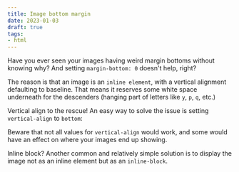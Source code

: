 ```yaml
---
title: Image bottom margin
date: 2023-01-03
draft: true
tags:
- html
---
```


Have you ever seen your images having weird margin bottoms without knowing why? And setting `margin-bottom: 0` doesn't help, right?

The reason is that an image is an `inline element`, with a vertical alignment defaulting to baseline. That means it reserves some white space underneath for the descenders (hanging part of letters like `y`, `p`, `q`, etc.)

Vertical align to the rescue!
An easy way to solve the issue is setting `vertical-align` to `bottom`:

Beware that not all values for `vertical-align` would work, and some would have an effect on where your images end up showing.

Inline block?
Another common and relatively simple solution is to display the image not as an inline element but as an `inline-block`.
